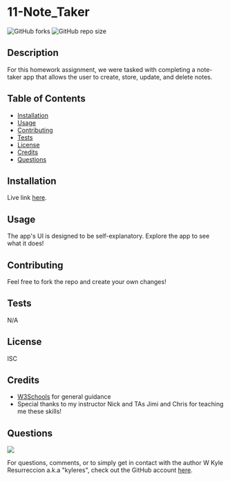 
# 11-Note_Taker
![GitHub forks](https://img.shields.io/github/forks/kyleres/11-Note_Taker?style=social)
![GitHub repo size](https://img.shields.io/github/repo-size/kyleres/11-Note_Taker)

## Description
For this homework assignment, we were tasked with completing a note-taker app that allows the user to create, store, update, and delete notes.

## Table of Contents
- [Installation](#installation)
- [Usage](#usage)
- [Contributing](#contributing)
- [Tests](#tests)
- [License](#license)
- [Credits](#credits)
- [Questions](#questions)

## Installation
Live link [here](https://homework-17-notes.herokuapp.com/).

## Usage
The app's UI is designed to be self-explanatory. Explore the app to see what it does!

## Contributing
Feel free to fork the repo and create your own changes!

## Tests
N/A

## License
ISC

## Credits
- [W3Schools](https://www.w3schools.com/) for general guidance
- Special thanks to my instructor Nick and TAs Jimi and Chris for teaching me these skills!

## Questions
![](https://avatars2.githubusercontent.com/u/59122909?v=4)

For questions, comments, or to simply get in contact with the author W Kyle Resurreccion a.k.a "kyleres", check out the GitHub account [here](https://github.com/kyleres).

